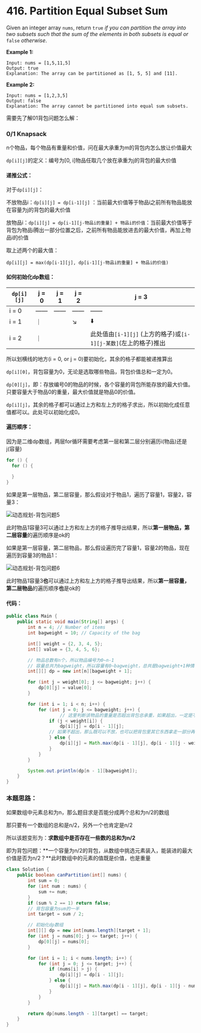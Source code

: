 # 416. Partition Equal Subset Sum

Given an integer array `nums`, return `true` *if you can partition the array into two subsets such that the sum of the elements in both subsets is equal or* `false` *otherwise*.

**Example 1:**

```
Input: nums = [1,5,11,5]
Output: true
Explanation: The array can be partitioned as [1, 5, 5] and [11].
```

**Example 2:**

```
Input: nums = [1,2,3,5]
Output: false
Explanation: The array cannot be partitioned into equal sum subsets.
```

需要先了解01背包问题怎么解：

### 0/1 Knapsack

n个物品，每个物品有重量和价值，问在最大承重为m的背包内怎么放让价值最大

`dp[i][j]`的定义：编号为[0, i]物品任取几个放在承重为j的背包的最大价值

#### 递推公式：

对于`dp[i][j]`：

不放物品i：`dp[i][j] = dp[i-1][j]` ：当前最大价值等于物品i之前所有物品能放在容量为j的背包的最大价值

放物品i：`dp[i][j] = dp[i-1][j-物品i的重量] + 物品i的价值`：当前最大价值等于背包为物品i腾出一部分位置之后，之前所有物品能放进去的最大价值，再加上物品i的价值

取上述两个的最大值：

`dp[i][j] = max(dp[i-1][j], dp[i-1][j-物品i的重量] + 物品i的价值)`

#### 如何初始化dp数组：

| `dp[i][j]` | j = 0 | j = 1 | j = 2 | j = 3                                                        |
| ---------- | ----- | ----- | ----- | ------------------------------------------------------------ |
| i = 0      | ——    | ——    | ——    | ——                                                           |
| i = 1      | ｜    |       | ↘️     | ⬇️                                                            |
| i = 2      | ｜    |       |       | 此处值由`[i-1][j]` (上方的格子)或`[i-1][j-某数]`(左上的格子)推出 |

所以划横线的地方(i = 0, or j = 0)要初始化，其余的格子都能被递推算出

`dp[i][0]`，背包容量为0，无论是选取哪些物品，背包价值总和一定为0。

`dp[0][j]`，即：存放编号0的物品的时候，各个容量的背包所能存放的最大价值。只要容量大于物品0的重量，最大价值就是物品0的价值。

`dp[i][j]`，其余的格子都可以通过上方和左上方的格子求出，所以初始化成任意值都可以。此处可以初始化成0。

#### 遍历顺序：

因为是二维dp数组，两层for循环需要考虑第一层和第二层分别遍历i(物品)还是j(容量)

```java
for () {
  for () {
    
  }
}
```

如果是第一层物品，第二层容量，那么假设对于物品1，遍历了容量1，容量2，容量3：

![动态规划-背包问题5](https://code-thinking-1253855093.file.myqcloud.com/pics/202101101032124.png)

此时物品1容量3可以通过上方和左上方的格子推导出结果，所以**第一层物品，第二层容量**的遍历顺序是ok的

如果是第一层容量，第二层物品，那么假设遍历完了容量1，容量2的物品，现在遍历到容量3的物品1：

![动态规划-背包问题6](https://code-thinking-1253855093.file.myqcloud.com/pics/20210110103244701.png)

此时物品1容量3**也**可以通过上方和左上方的格子推导出结果，所以**第一层容量，第二层物品**的遍历顺序**也**是ok的

#### 代码：

```java
public class Main {
    public static void main(String[] args) {
        int n = 4; // Number of items
        int bagweight = 10; // Capacity of the bag

        int[] weight = {2, 3, 4, 5};
        int[] value = {3, 4, 5, 6};

      	// 物品总数有n个，所以物品编号为0~n-1
      	// 容量总共为bagweight，所以容量有0~bagweight，总共是bagweight+1种情况
        int[][] dp = new int[n][bagweight + 1];

        for (int j = weight[0]; j <= bagweight; j++) {
            dp[0][j] = value[0];
        }

        for (int i = 1; i < n; i++) {
            for (int j = 0; j <= bagweight; j++) {
             		// 这里判断该物品的重量是否超出背包总承重，如果超出，一定是不放的
                if (j < weight[i]) {
                    dp[i][j] = dp[i - 1][j];
                // 如果不超出，那么既可以不放，也可以把背包里其它东西拿走一部分再放入该物品
                } else {
                    dp[i][j] = Math.max(dp[i - 1][j], dp[i - 1][j - weight[i]] + value[i]);
                }
            }
        }

        System.out.println(dp[n - 1][bagweight]);
    }
}
```

### 本题思路：

如果数组中元素总和为n，那么题目求是否能分成两个总和为n/2的数组

那只要有一个数组的总和是n/2，另外一个也肯定是n/2

所以该题变形为：**求数组中是否存在一些数的总和为n/2**

即为背包问题：**一个容量为n/2的背包，从数组中挑选元素装入，能装进的最大价值是否为n/2？**此时数组中的元素的值既是价值，也是重量

```java
class Solution {
    public boolean canPartition(int[] nums) {
        int sum = 0;
        for (int num : nums) {
            sum += num;
        }
        if (sum % 2 == 1) return false;
        // 背包容量为sum的一半
        int target = sum / 2;

        // 初始化dp数组
        int[][] dp = new int[nums.length][target + 1];
        for (int j = nums[0]; j <= target; j++) {
            dp[0][j] = nums[0];
        }

        for (int i = 1; i < nums.length; i++) {
            for (int j = 0; j <= target; j++) {
                if (nums[i] > j) {
                    dp[i][j] = dp[i - 1][j];
                } else {
                    dp[i][j] = Math.max(dp[i - 1][j], dp[i - 1][j - nums[i]] + nums[i]);
                }
            }
        }

        return dp[nums.length - 1][target] == target;
    }
}
```





